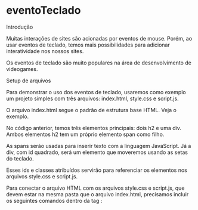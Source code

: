 # eventoTeclado

Introdução

Muitas interações de sites são acionadas por eventos de mouse. Porém, ao usar eventos de teclado, temos mais possibilidades para adicionar interatividade nos nossos sites.

Os eventos de teclado são muito populares na área de desenvolvimento de videogames.

Setup de arquivos

Para demonstrar o uso dos eventos de teclado, usaremos como exemplo um projeto simples com três arquivos: index.html, style.css e script.js.

O arquivo index.html segue o padrão de estrutura base HTML. Veja o exemplo.

No código anterior, temos três elementos principais: dois h2 e uma div. Ambos elementos h2 tem um próprio elemento span como filho.

As spans serão usadas para inserir texto com a linguagem JavaScript. Já a div, com id quadrado, será um elemento que moveremos usando as setas do teclado.

Esses ids e classes atribuídos servirão para referenciar os elementos nos arquivos style.css e script.js.

Para conectar o arquivo HTML com os arquivos style.css e script.js, que devem estar na mesma pasta que o arquivo index.html, precisamos incluir os seguintes comandos dentro da tag <head></head>:

<link rel="stylesheet" href="style.css">

<script src="script.js" defer></script>
